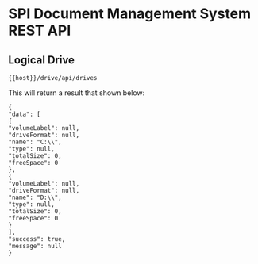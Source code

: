 # SPI Document Management System REST API

## Logical Drive
`{{host}}/drive/api/drives`


This will return a result that shown below:
```
{
"data": [
{
"volumeLabel": null,
"driveFormat": null,
"name": "C:\\",
"type": null,
"totalSize": 0,
"freeSpace": 0
},
{
"volumeLabel": null,
"driveFormat": null,
"name": "D:\\",
"type": null,
"totalSize": 0,
"freeSpace": 0
}
],
"success": true,
"message": null
}
```
